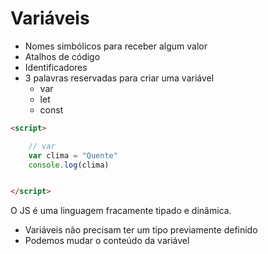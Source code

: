 # Variáveis

* Nomes simbólicos para receber algum valor
* Atalhos de código
* Identificadores
* 3 palavras reservadas para criar uma variável
    * var
    * let
    * const

```html
<script>

    // var
    var clima = "Quente"
    console.log(clima)


</script>
```

O JS é uma linguagem fracamente tipado e dinâmica.
- Variáveis não precisam ter um tipo previamente definido
- Podemos mudar o conteúdo da variável
